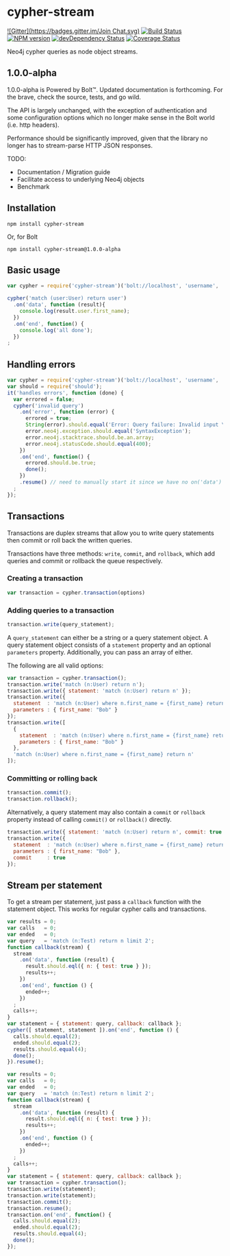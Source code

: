 # cypher-stream
[![Gitter](https://badges.gitter.im/Join Chat.svg)](https://gitter.im/brian-gates/cypher-stream?utm_source=badge&utm_medium=badge&utm_campaign=pr-badge&utm_content=badge)
[![Build Status](https://travis-ci.org/brian-gates/cypher-stream.png?branch=master)](https://travis-ci.org/brian-gates/cypher-stream) [![NPM version](https://badge.fury.io/js/cypher-stream.png)](http://badge.fury.io/js/cypher-stream) [![devDependency Status](https://david-dm.org/brian-gates/cypher-stream.png?theme=shields.io)](https://david-dm.org/brian-gates/cypher-stream.png#info=devDependencies) [![Coverage Status](https://coveralls.io/repos/brian-gates/cypher-stream/badge.png?branch=coverage)](https://coveralls.io/r/brian-gates/cypher-stream)

Neo4j cypher queries as node object streams.

## 1.0.0-alpha

1.0.0-alpha is Powered by Bolt™. Updated documentation is forthcoming.  For the brave, check the source, tests, and go wild.

The API is largely unchanged, with the exception of authentication and some configuration options which no longer make sense in the Bolt world (i.e. http headers).

Performance should be significantly improved, given that the library no longer has to stream-parse HTTP JSON responses.

TODO:

  * Documentation / Migration guide
  * Facilitate access to underlying Neo4j objects
  * Benchmark

## Installation
```
npm install cypher-stream
```

Or, for Bolt

```
npm install cypher-stream@1.0.0-alpha
```

## Basic usage

``` js
var cypher = require('cypher-stream')('bolt://localhost', 'username', 'password');

cypher('match (user:User) return user')
  .on('data', function (result){
    console.log(result.user.first_name);
  })
  .on('end', function() {
    console.log('all done');
  })
;
```

## Handling errors
``` js
var cypher = require('cypher-stream')('bolt://localhost', 'username', 'password');
var should = require('should');
it('handles errors', function (done) {
  var errored = false;
  cypher('invalid query')
    .on('error', function (error) {
      errored = true;
      String(error).should.equal('Error: Query failure: Invalid input \'i\': expected SingleStatement (line 1, column 1)\n"invalid query"\n ^');
      error.neo4j.exception.should.equal('SyntaxException');
      error.neo4j.stacktrace.should.be.an.array;
      error.neo4j.statusCode.should.equal(400);
    })
    .on('end', function() {
      errored.should.be.true;
      done();
    })
    .resume() // need to manually start it since we have no on('data')
  ;
});

```

## Transactions


Transactions are duplex streams that allow you to write query statements then commit or roll back the written queries.

Transactions have three methods: `write`, `commit`, and `rollback`, which add queries and commit or rollback the queue respectively.

### Creating a transaction

``` js
var transaction = cypher.transaction(options)
```

### Adding queries to a transaction

``` js
transaction.write(query_statement);
```

A `query_statement` can either be a string or a query statement object.  A query statement object consists of a `statement` property and an optional `parameters` property.  Additionally, you can pass an array of either.

The following are all valid options:

``` js
var transaction = cypher.transaction();
transaction.write('match (n:User) return n');
transaction.write({ statement: 'match (n:User) return n' });
transaction.write({
  statement  : 'match (n:User) where n.first_name = {first_name} return n',
  parameters : { first_name: "Bob" }
});
transaction.write([
  {
    statement  : 'match (n:User) where n.first_name = {first_name} return n',
    parameters : { first_name: "Bob" }
  },
  'match (n:User) where n.first_name = {first_name} return n'
]);
```

### Committing or rolling back

``` js
transaction.commit();
transaction.rollback();
```

Alternatively, a query statement may also contain a `commit` or `rollback` property instead of calling `commit()` or `rollback()` directly.

``` js
transaction.write({ statement: 'match (n:User) return n', commit: true });
transaction.write({
  statement  : 'match (n:User) where n.first_name = {first_name} return n',
  parameters : { first_name: "Bob" },
  commit     : true
});

```

## Stream per statement

To get a stream per statement, just pass a `callback` function with the statement object.  This works for regular cypher calls and transactions.

``` js
var results = 0;
var calls   = 0;
var ended   = 0;
var query   = 'match (n:Test) return n limit 2';
function callback(stream) {
  stream
    .on('data', function (result) {
      result.should.eql({ n: { test: true } });
      results++;
    })
    .on('end', function () {
      ended++;
    })
  ;
  calls++;
}
var statement = { statement: query, callback: callback };
cypher([ statement, statement ]).on('end', function () {
  calls.should.equal(2);
  ended.should.equal(2);
  results.should.equal(4);
  done();
}).resume();
```

``` js
var results = 0;
var calls   = 0;
var ended   = 0;
var query   = 'match (n:Test) return n limit 2';
function callback(stream) {
  stream
    .on('data', function (result) {
      result.should.eql({ n: { test: true } });
      results++;
    })
    .on('end', function () {
      ended++;
    })
  ;
  calls++;
}
var statement = { statement: query, callback: callback };
var transaction = cypher.transaction();
transaction.write(statement);
transaction.write(statement);
transaction.commit();
transaction.resume();
transaction.on('end', function() {
  calls.should.equal(2);
  ended.should.equal(2);
  results.should.equal(4);
  done();
});
```
